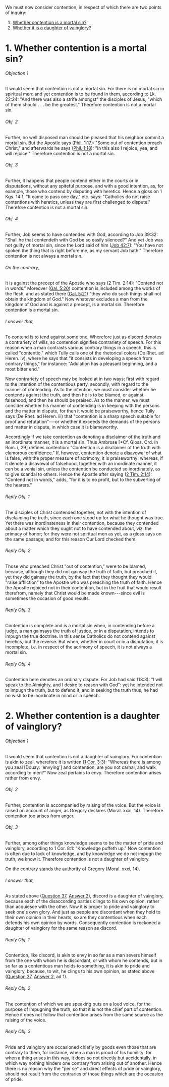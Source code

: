 We must now consider contention, in respect of which there are two points of inquiry:  

1. [ Whether contention is a mortal sin?](#1.%20Whether%20contention%20is%20a%20mortal%20sin?)
2. [ Whether it is a daughter of vainglory?](#2.%20Whether%20contention%20is%20a%20daughter%20of%20vainglory?)



# 1. Whether contention is a mortal sin? 

###### Objection 1
It would seem that contention is not a mortal sin. For there is no mortal sin in spiritual men: and yet contention is to be found in them, according to Lk. 22:24: "And there was also a strife amongst" the disciples of Jesus, "which of them should . . . be the greatest." Therefore contention is not a mortal sin.  

###### Obj. 2
Further, no well disposed man should be pleased that his neighbor commit a mortal sin. But the Apostle says ([Phil. 1:17](http://bible.gospelcom.net/bible?Phil++1:17)): "Some out of contention preach Christ," and afterwards he says ([Phil. 1:18](http://bible.gospelcom.net/bible?Phil++1:18)): "In this also I rejoice, yea, and will rejoice." Therefore contention is not a mortal sin.  

###### Obj. 3
Further, it happens that people contend either in the courts or in disputations, without any spiteful purpose, and with a good intention, as, for example, those who contend by disputing with heretics. Hence a gloss on 1 Kgs. 14:1, "It came to pass one day," etc. says: "Catholics do not raise contentions with heretics, unless they are first challenged to dispute." Therefore contention is not a mortal sin.  

###### Obj. 4
Further, Job seems to have contended with God, according to Job 39:32: "Shall he that contendeth with God be so easily silenced?" And yet Job was not guilty of mortal sin, since the Lord said of him ([Job 42:7](http://bible.gospelcom.net/bible?Job+42:7)): "You have not spoken the thing that is right before me, as my servant Job hath." Therefore contention is not always a mortal sin.  

###### On the contrary,
It is against the precept of the Apostle who says (2 Tim. 2:14): "Contend not in words." Moreover ([Gal. 5:20](http://bible.gospelcom.net/bible?Gal++5:20)) contention is included among the works of the flesh, and as stated there ([Gal. 5:21](http://bible.gospelcom.net/bible?Gal++5:21)) "they who do such things shall not obtain the kingdom of God." Now whatever excludes a man from the kingdom of God and is against a precept, is a mortal sin. Therefore contention is a mortal sin.  

###### I answer that,
To contend is to tend against some one. Wherefore just as discord denotes a contrariety of wills, so contention signifies contrariety of speech. For this reason when a man contrasts various contrary things in a speech, this is called "contentio," which Tully calls one of the rhetorical colors (De Rhet. ad Heren. iv), where he says that "it consists in developing a speech from contrary things," for instance: "Adulation has a pleasant beginning, and a most bitter end."  

Now contrariety of speech may be looked at in two ways: first with regard to the intention of the contentious party, secondly, with regard to the manner of contending. As to the intention, we must consider whether he contends against the truth, and then he is to be blamed, or against falsehood, and then he should be praised. As to the manner, we must consider whether his manner of contending is in keeping with the persons and the matter in dispute, for then it would be praiseworthy, hence Tully says (De Rhet. ad Heren. iii) that "contention is a sharp speech suitable for proof and refutation"---or whether it exceeds the demands of the persons and matter in dispute, in which case it is blameworthy.  

Accordingly if we take contention as denoting a disclaimer of the truth and an inordinate manner, it is a mortal sin. Thus Ambrose \[\*Cf. Gloss. Ord. in Rom. i, 29\] defines contention: "Contention is a disclaimer of the truth with clamorous confidence." If, however, contention denote a disavowal of what is false, with the proper measure of acrimony, it is praiseworthy: whereas, if it denote a disavowal of falsehood, together with an inordinate manner, it can be a venial sin, unless the contention be conducted so inordinately, as to give scandal to others. Hence the Apostle after saying ([2 Tim. 2:14](http://bible.gospelcom.net/bible?2+Tim++2:14)): "Contend not in words," adds, "for it is to no profit, but to the subverting of the hearers."  

###### Reply Obj. 1
The disciples of Christ contended together, not with the intention of disclaiming the truth, since each one stood up for what he thought was true. Yet there was inordinateness in their contention, because they contended about a matter which they ought not to have contended about, viz. the primacy of honor; for they were not spiritual men as yet, as a gloss says on the same passage; and for this reason Our Lord checked them.  

###### Reply Obj. 2
Those who preached Christ "out of contention," were to be blamed, because, although they did not gainsay the truth of faith, but preached it, yet they did gainsay the truth, by the fact that they thought they would "raise affliction" to the Apostle who was preaching the truth of faith. Hence the Apostle rejoiced not in their contention, but in the fruit that would result therefrom, namely that Christ would be made known---since evil is sometimes the occasion of good results.  

###### Reply Obj. 3
Contention is complete and is a mortal sin when, in contending before a judge, a man gainsays the truth of justice, or in a disputation, intends to impugn the true doctrine. In this sense Catholics do not contend against heretics, but the reverse. But when, whether in court or in a disputation, it is incomplete, i.e. in respect of the acrimony of speech, it is not always a mortal sin.  

###### Reply Obj. 4
Contention here denotes an ordinary dispute. For Job had said (13:3): "I will speak to the Almighty, and I desire to reason with God": yet he intended not to impugn the truth, but to defend it, and in seeking the truth thus, he had no wish to be inordinate in mind or in speech.  




# 2. Whether contention is a daughter of vainglory? 

###### Objection 1
It would seem that contention is not a daughter of vainglory. For contention is akin to zeal, wherefore it is written ([1 Cor. 3:3](http://bible.gospelcom.net/bible?1+Cor++3:3)): "Whereas there is among you zeal \[Douay: 'envying'\] and contention, are you not carnal, and walk according to men?" Now zeal pertains to envy. Therefore contention arises rather from envy.  

###### Obj. 2
Further, contention is accompanied by raising of the voice. But the voice is raised on account of anger, as Gregory declares (Moral. xxxi, 14). Therefore contention too arises from anger.  

###### Obj. 3
Further, among other things knowledge seems to be the matter of pride and vainglory, according to 1 Cor. 8:1: "Knowledge puffeth up." Now contention is often due to lack of knowledge, and by knowledge we do not impugn the truth, we know it. Therefore contention is not a daughter of vainglory.  

On the contrary stands the authority of Gregory (Moral. xxxi, 14).

###### I answer that,
As stated above ([Question 37](37.%20Discord,%20Which%20Is%20Contrary%20to%20Peace.md), [Answer 2](37.%20Discord,%20Which%20Is%20Contrary%20to%20Peace.md#2.%20Whether%20discord%20is%20a%20daughter%20of%20vainglory?%20)), discord is a daughter of vainglory, because each of the disaccording parties clings to his own opinion, rather than acquiesce with the other. Now it is proper to pride and vainglory to seek one's own glory. And just as people are discordant when they hold to their own opinion in their hearts, so are they contentious when each defends his own opinion by words. Consequently contention is reckoned a daughter of vainglory for the same reason as discord.  

###### Reply Obj. 1
Contention, like discord, is akin to envy in so far as a man severs himself from the one with whom he is discordant, or with whom he contends, but in so far as a contentious man holds to something, it is akin to pride and vainglory, because, to wit, he clings to his own opinion, as stated above ([Question 37](37.%20Discord,%20Which%20Is%20Contrary%20to%20Peace.md), [Answer 2](37.%20Discord,%20Which%20Is%20Contrary%20to%20Peace.md#2.%20Whether%20discord%20is%20a%20daughter%20of%20vainglory?%20), ad 1).  

###### Reply Obj. 2
The contention of which we are speaking puts on a loud voice, for the purpose of impugning the truth, so that it is not the chief part of contention. Hence it does not follow that contention arises from the same source as the raising of the voice.  

###### Reply Obj. 3
Pride and vainglory are occasioned chiefly by goods even those that are contrary to them, for instance, when a man is proud of his humility: for when a thing arises in this way, it does so not directly but accidentally, in which way nothing hinders one contrary from arising out of another. Hence there is no reason why the "per se" and direct effects of pride or vainglory, should not result from the contraries of those things which are the occasion of pride.